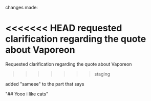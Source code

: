 changes made:

<<<<<<< HEAD
requested clarification regarding the quote about Vaporeon
=======
Requested clarification regarding the quote about Vaporeon
>>>>>>> staging

added "sameee" to the part that says

"## Yooo
i like cats"


